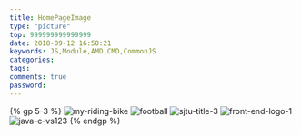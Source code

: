 ```yaml
---
title: HomePageImage
type: "picture"
top: 999999999999999
date: 2018-09-12 16:50:21
keywords: JS,Module,AMD,CMD,CommonJS
categories:
tags:
comments: true
password:
---
```



{% gp 5-3 %}
![my-riding-bike](https://image-bed-20181207-1257458714.cos.ap-shanghai.myqcloud.com/Blog-20190315/my-riding-bike.jpg)
![football](https://image-bed-20181207-1257458714.cos.ap-shanghai.myqcloud.com/Blog-20190315/football.jpg)
![sjtu-title-3](https://image-bed-20181207-1257458714.cos.ap-shanghai.myqcloud.com/Blog-20190315/sjtu-title-3.jpg)
![front-end-logo-1](https://image-bed-20181207-1257458714.cos.ap-shanghai.myqcloud.com/Blog-20190315/front-end-logo-1.jpg)
![java-c-vs123](https://image-bed-20181207-1257458714.cos.ap-shanghai.myqcloud.com/Blog-20190315/java-c-vs.jpg)
{% endgp %}
